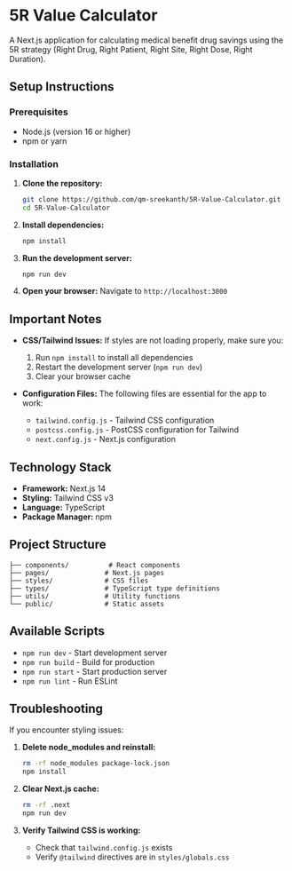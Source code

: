 # 5R Value Calculator

A Next.js application for calculating medical benefit drug savings using the 5R strategy (Right Drug, Right Patient, Right Site, Right Dose, Right Duration).

## Setup Instructions

### Prerequisites
- Node.js (version 16 or higher)
- npm or yarn

### Installation

1. **Clone the repository:**
   ```bash
   git clone https://github.com/qm-sreekanth/5R-Value-Calculator.git
   cd 5R-Value-Calculator
   ```

2. **Install dependencies:**
   ```bash
   npm install
   ```

3. **Run the development server:**
   ```bash
   npm run dev
   ```

4. **Open your browser:**
   Navigate to `http://localhost:3000`

## Important Notes

- **CSS/Tailwind Issues:** If styles are not loading properly, make sure you:
  1. Run `npm install` to install all dependencies
  2. Restart the development server (`npm run dev`)
  3. Clear your browser cache

- **Configuration Files:** The following files are essential for the app to work:
  - `tailwind.config.js` - Tailwind CSS configuration
  - `postcss.config.js` - PostCSS configuration for Tailwind
  - `next.config.js` - Next.js configuration

## Technology Stack

- **Framework:** Next.js 14
- **Styling:** Tailwind CSS v3
- **Language:** TypeScript
- **Package Manager:** npm

## Project Structure

```
├── components/          # React components
├── pages/              # Next.js pages
├── styles/             # CSS files
├── types/              # TypeScript type definitions
├── utils/              # Utility functions
└── public/             # Static assets
```

## Available Scripts

- `npm run dev` - Start development server
- `npm run build` - Build for production
- `npm run start` - Start production server
- `npm run lint` - Run ESLint

## Troubleshooting

If you encounter styling issues:

1. **Delete node_modules and reinstall:**
   ```bash
   rm -rf node_modules package-lock.json
   npm install
   ```

2. **Clear Next.js cache:**
   ```bash
   rm -rf .next
   npm run dev
   ```

3. **Verify Tailwind CSS is working:**
   - Check that `tailwind.config.js` exists
   - Verify `@tailwind` directives are in `styles/globals.css`
